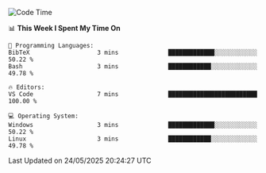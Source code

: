 
<!--START_SECTION:waka-->
![Code Time](http://img.shields.io/badge/Code%20Time-761%20hrs%2051%20mins-blue)

📊 **This Week I Spent My Time On** 

```text
💬 Programming Languages: 
BibTeX                   3 mins              █████████████░░░░░░░░░░░░   50.22 % 
Bash                     3 mins              ████████████░░░░░░░░░░░░░   49.78 % 

🔥 Editors: 
VS Code                  7 mins              █████████████████████████   100.00 % 

💻 Operating System: 
Windows                  3 mins              █████████████░░░░░░░░░░░░   50.22 % 
Linux                    3 mins              ████████████░░░░░░░░░░░░░   49.78 % 
```


 Last Updated on 24/05/2025 20:24:27 UTC
<!--END_SECTION:waka-->
